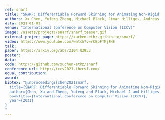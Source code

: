 ```yaml
---
ref: snarf
title: "SNARF: Differentiable Forward Skinning for Animating Non-Rigid Neural Implicit Shapes"
authors: Xu Chen, Yufeng Zheng, Michael Black, Otmar Hilliges, Andreas Geiger
date: 2021-01-01
venue: "International Conference on Computer Vision (ICCV)"
image: /assets/projects/snarf/snarf_teaser.gif
external_project_page: https://xuchen-ethz.github.io/snarf/
video: https://www.youtube.com/watch?v=rCEpFTKjFHE
talk: 
paper: https://arxiv.org/abs/2104.03953
poster: 
data: 
code: https://github.com/xuchen-ethz/snarf
conference_url: http://iccv2021.thecvf.com/
equal_contribution: 
award: 
bibtex: "@inproceedings{chen2021snarf,
  title={SNARF: Differentiable Forward Skinning for Animating Non-Rigid Neural Implicit Shapes},
  author={Chen, Xu and Zheng, Yufeng and Black, Michael J and Hilliges, Otmar and Geiger, Andreas},
  booktitle={International Conference on Computer Vision (ICCV)},
  year={2021}
}
"
---
```


